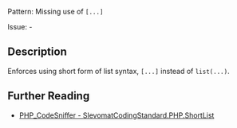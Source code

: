 Pattern: Missing use of `[...]`

Issue: -

## Description

Enforces using short form of list syntax, `[...]` instead of `list(...)`.

## Further Reading

* [PHP_CodeSniffer - SlevomatCodingStandard.PHP.ShortList](https://github.com/slevomat/coding-standard/blob/master/doc/php.md#slevomatcodingstandardphpshortlist-)